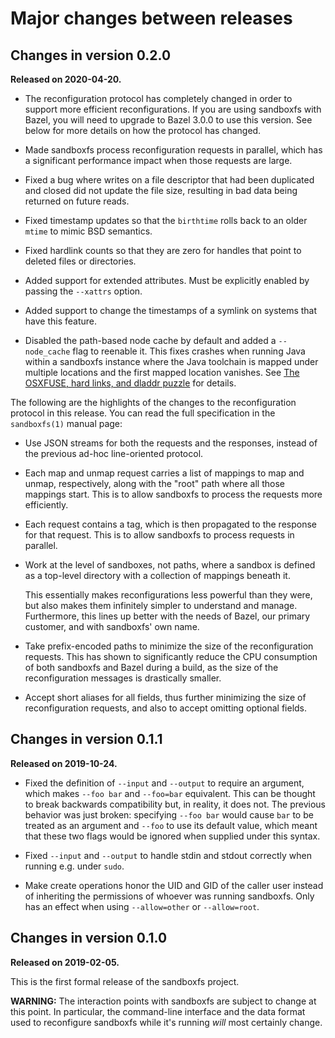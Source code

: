 # Major changes between releases

## Changes in version 0.2.0

**Released on 2020-04-20.**

*   The reconfiguration protocol has completely changed in order to support
    more efficient reconfigurations.  If you are using sandboxfs with Bazel,
    you will need to upgrade to Bazel 3.0.0 to use this version.  See below for
    more details on how the protocol has changed.

*   Made sandboxfs process reconfiguration requests in parallel, which has a
    significant performance impact when those requests are large.

*   Fixed a bug where writes on a file descriptor that had been duplicated and
    closed did not update the file size, resulting in bad data being returned
    on future reads.

*   Fixed timestamp updates so that the `birthtime` rolls back to an older
    `mtime` to mimic BSD semantics.

*   Fixed hardlink counts so that they are zero for handles that point to
    deleted files or directories.

*   Added support for extended attributes.  Must be explicitly enabled by
    passing the `--xattrs` option.

*   Added support to change the timestamps of a symlink on systems that have
    this feature.

*   Disabled the path-based node cache by default and added a `--node_cache`
    flag to reenable it.  This fixes crashes when running Java within a
    sandboxfs instance where the Java toolchain is mapped under multiple
    locations and the first mapped location vanishes.  See [The OSXFUSE, hard
    links, and dladdr
    puzzle](https://jmmv.dev/2020/01/osxfuse-hardlinks-dladdr.html) for
    details.

The following are the highlights of the changes to the reconfiguration protocol
in this release.  You can read the full specification in the `sandboxfs(1)`
manual page:

*   Use JSON streams for both the requests and the responses, instead of
    the previous ad-hoc line-oriented protocol.

*   Each map and unmap request carries a list of mappings to map and
    unmap, respectively, along with the "root" path where all those mappings
    start.  This is to allow sandboxfs to process the requests more
    efficiently.

*   Each request contains a tag, which is then propagated to the response
    for that request.  This is to allow sandboxfs to process requests in
    parallel.

*   Work at the level of sandboxes, not paths, where a sandbox is defined
    as a top-level directory with a collection of mappings beneath it.

    This essentially makes reconfigurations less powerful than they were, but
    also makes them infinitely simpler to understand and manage.  Furthermore,
    this lines up better with the needs of Bazel, our primary customer, and
    with sandboxfs' own name.

*   Take prefix-encoded paths to minimize the size of the reconfiguration
    requests.  This has shown to significantly reduce the CPU consumption of
    both sandboxfs and Bazel during a build, as the size of the reconfiguration
    messages is drastically smaller.

*   Accept short aliases for all fields, thus further minimizing the size
    of reconfiguration requests, and also to accept omitting optional fields.

## Changes in version 0.1.1

**Released on 2019-10-24.**

*   Fixed the definition of `--input` and `--output` to require an argument,
    which makes `--foo bar` and `--foo=bar` equivalent.  This can be thought to
    break backwards compatibility but, in reality, it does not.  The previous
    behavior was just broken: specifying `--foo bar` would cause `bar` to be
    treated as an argument and `--foo` to use its default value, which meant
    that these two flags would be ignored when supplied under this syntax.

*   Fixed `--input` and `--output` to handle stdin and stdout correctly when
    running e.g. under `sudo`.

*   Make create operations honor the UID and GID of the caller user instead of
    inheriting the permissions of whoever was running sandboxfs.  Only has an
    effect when using `--allow=other` or `--allow=root`.

## Changes in version 0.1.0

**Released on 2019-02-05.**

This is the first formal release of the sandboxfs project.

**WARNING:** The interaction points with sandboxfs are subject to change at this
point.  In particular, the command-line interface and the data format used to
reconfigure sandboxfs while it's running *will* most certainly change.
